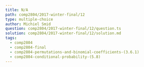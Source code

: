 ```yaml
---
title: N/A
path: comp2804/2017-winter-final/12
type: multiple-choice
author: Michiel Smid
question: comp2804/2017-winter-final/12/question.ts
solution: comp2804/2017-winter-final/12/solution.md
tags:
  - comp2804
  - comp2804-final
  - comp2804-permutations-and-binomial-coefficients-(3.6.1)
  - comp2804-conditional-probability-(5.8)
---
```

